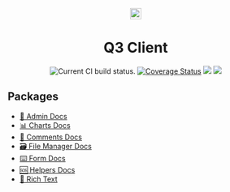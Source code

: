 <p align="center">
    <img alt="3merge" src="https://github.com/3merge/q3-client/blob/master/logo.png" width="22" />
</p>
<h1 align="center">
  Q3 Client
</h1>
<p align="center">
     <img src="https://github.com/3merge/q3-client/workflows/Node%20CI/badge.svg" alt="Current CI build status." />
<a href='https://coveralls.io/github/3merge/q3-client?branch=master'><img src='https://coveralls.io/repos/github/3merge/q3-client/badge.svg?branch=master' alt='Coverage Status' /></a>
<a href="https://www.codacy.com/manual/MikeIbberson/q3-client?utm_source=github.com&amp;utm_medium=referral&amp;utm_content=3merge/q3-client&amp;utm_campaign=Badge_Grade"><img src="https://api.codacy.com/project/badge/Grade/32270ff3e03f4addaf3bfa9d385e8140"/></a>
<img src='https://bettercodehub.com/edge/badge/3merge/q3-client?branch=master'>

</p>

## Packages

<ul>
<li>
<a href="./packages/q3-admin">🧰 Admin Docs</a></li>
<li>
<a href="./packages/q3-ui-charts">📊 Charts Docs</a></li>
<li>
<a href="./packages/q3-ui-comments">🙊 Comments Docs</a></li>
<li>
<a href="./packages/q3-ui-filemanager">🗃️ File Manager Docs</a></li>
<li>
<a href="./packages/q3-ui-filemanager">⌨️ Form Docs</a></li>
<li>
<a href="./packages/q3-ui-helpers">🆘 Helpers Docs</a>
</li>
<li><a href="./packages/q3-ui-rte">
📝 Rich Text</a></li>
</ul>
